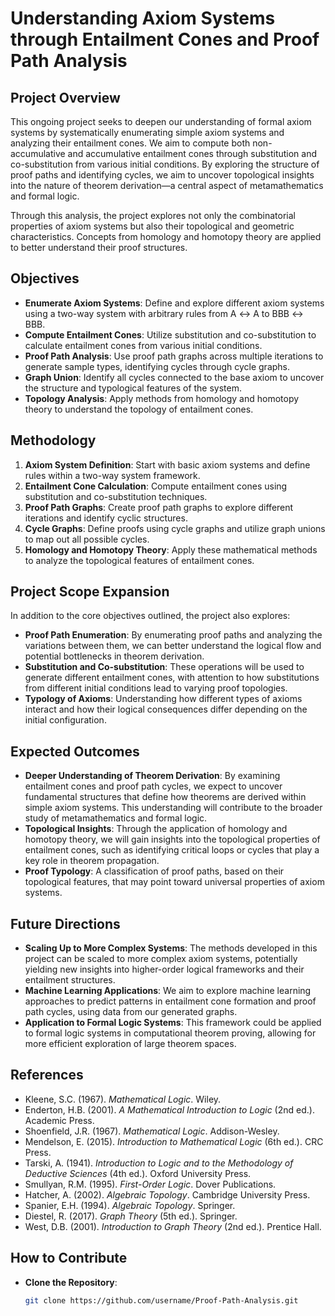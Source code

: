 # Understanding Axiom Systems through Entailment Cones and Proof Path Analysis

## Project Overview

This ongoing project seeks to deepen our understanding of formal axiom systems by systematically enumerating simple axiom systems and analyzing their entailment cones. We aim to compute both non-accumulative and accumulative entailment cones through substitution and co-substitution from various initial conditions. By exploring the structure of proof paths and identifying cycles, we aim to uncover topological insights into the nature of theorem derivation—a central aspect of metamathematics and formal logic.

Through this analysis, the project explores not only the combinatorial properties of axiom systems but also their topological and geometric characteristics. Concepts from homology and homotopy theory are applied to better understand their proof structures.

## Objectives
- **Enumerate Axiom Systems**: Define and explore different axiom systems using a two-way system with arbitrary rules from A ↔ A to BBB ↔ BBB.
- **Compute Entailment Cones**: Utilize substitution and co-substitution to calculate entailment cones from various initial conditions.
- **Proof Path Analysis**: Use proof path graphs across multiple iterations to generate sample types, identifying cycles through cycle graphs.
- **Graph Union**: Identify all cycles connected to the base axiom to uncover the structure and typological features of the system.
- **Topology Analysis**: Apply methods from homology and homotopy theory to understand the topology of entailment cones.

## Methodology
1. **Axiom System Definition**: Start with basic axiom systems and define rules within a two-way system framework.
2. **Entailment Cone Calculation**: Compute entailment cones using substitution and co-substitution techniques.
3. **Proof Path Graphs**: Create proof path graphs to explore different iterations and identify cyclic structures.
4. **Cycle Graphs**: Define proofs using cycle graphs and utilize graph unions to map out all possible cycles.
5. **Homology and Homotopy Theory**: Apply these mathematical methods to analyze the topological features of entailment cones.

## Project Scope Expansion

In addition to the core objectives outlined, the project also explores:

- **Proof Path Enumeration**: By enumerating proof paths and analyzing the variations between them, we can better understand the logical flow and potential bottlenecks in theorem derivation.
- **Substitution and Co-substitution**: These operations will be used to generate different entailment cones, with attention to how substitutions from different initial conditions lead to varying proof topologies.
- **Typology of Axioms**: Understanding how different types of axioms interact and how their logical consequences differ depending on the initial configuration.

## Expected Outcomes

- **Deeper Understanding of Theorem Derivation**: By examining entailment cones and proof path cycles, we expect to uncover fundamental structures that define how theorems are derived within simple axiom systems. This understanding will contribute to the broader study of metamathematics and formal logic.
- **Topological Insights**: Through the application of homology and homotopy theory, we will gain insights into the topological properties of entailment cones, such as identifying critical loops or cycles that play a key role in theorem propagation.
- **Proof Typology**: A classification of proof paths, based on their topological features, that may point toward universal properties of axiom systems.

## Future Directions

- **Scaling Up to More Complex Systems**: The methods developed in this project can be scaled to more complex axiom systems, potentially yielding new insights into higher-order logical frameworks and their entailment structures.
- **Machine Learning Applications**: We aim to explore machine learning approaches to predict patterns in entailment cone formation and proof path cycles, using data from our generated graphs.
- **Application to Formal Logic Systems**: This framework could be applied to formal logic systems in computational theorem proving, allowing for more efficient exploration of large theorem spaces.

## References
- Kleene, S.C. (1967). *Mathematical Logic*. Wiley.
- Enderton, H.B. (2001). *A Mathematical Introduction to Logic* (2nd ed.). Academic Press.
- Shoenfield, J.R. (1967). *Mathematical Logic*. Addison-Wesley.
- Mendelson, E. (2015). *Introduction to Mathematical Logic* (6th ed.). CRC Press.
- Tarski, A. (1941). *Introduction to Logic and to the Methodology of Deductive Sciences* (4th ed.). Oxford University Press.
- Smullyan, R.M. (1995). *First-Order Logic*. Dover Publications.
- Hatcher, A. (2002). *Algebraic Topology*. Cambridge University Press.
- Spanier, E.H. (1994). *Algebraic Topology*. Springer.
- Diestel, R. (2017). *Graph Theory* (5th ed.). Springer.
- West, D.B. (2001). *Introduction to Graph Theory* (2nd ed.). Prentice Hall.

## How to Contribute
- **Clone the Repository**: 
  ```sh
  git clone https://github.com/username/Proof-Path-Analysis.git

